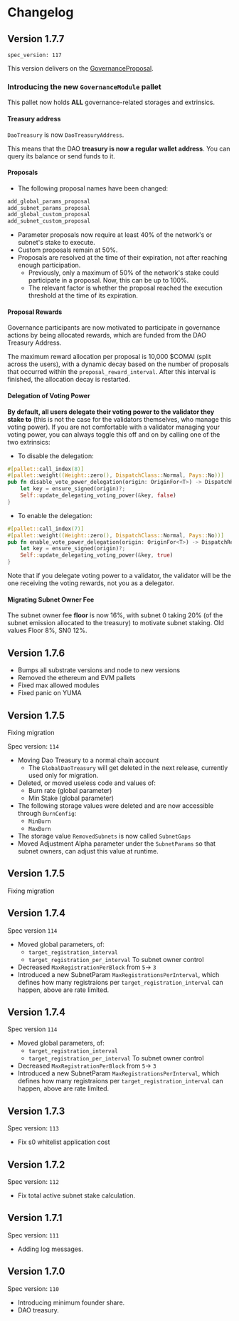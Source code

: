 # Changelog

## Version 1.7.7

`spec_version: 117`

This version delivers on the [GovernanceProposal](https://governance.communeai.org/proposal/4).

### Introducing the new `GovernanceModule` pallet

This pallet now holds **ALL** governance-related storages and extrinsics.

#### Treasury address

`DaoTreasury` is now `DaoTreasuryAddress`.

This means that the DAO **treasury is now a regular wallet address**. You can query its balance or send funds to it.

#### Proposals

- The following proposal names have been changed:

```txt
add_global_params_proposal
add_subnet_params_proposal
add_global_custom_proposal
add_subnet_custom_proposal
```

- Parameter proposals now require at least 40% of the network's or subnet's stake to execute.
- Custom proposals remain at 50%.
- Proposals are resolved at the time of their expiration, not after reaching enough participation.
  - Previously, only a maximum of 50% of the network's stake could participate in a proposal. Now, this can be up to 100%.
  - The relevant factor is whether the proposal reached the execution threshold at the time of its expiration.

#### Proposal Rewards

Governance participants are now motivated to participate in governance actions by being allocated rewards, which are funded from the DAO Treasury Address.

The maximum reward allocation per proposal is 10,000 $COMAI (split across the users), with a dynamic decay based on the number of proposals that occurred within the `proposal_reward_interval`. After this interval is finished, the allocation decay is restarted.

#### Delegation of Voting Power

**By default, all users delegate their voting power to the validator they stake to** (this is not the case for the validators themselves, who manage this voting power). If you are not comfortable with a validator managing your voting power, you can always toggle this off and on by calling one of the two extrinsics:

- To disable the delegation:

```rs
#[pallet::call_index(8)]
#[pallet::weight((Weight::zero(), DispatchClass::Normal, Pays::No))]
pub fn disable_vote_power_delegation(origin: OriginFor<T>) -> DispatchResult {
    let key = ensure_signed(origin)?;
    Self::update_delegating_voting_power(&key, false)
}
```

- To enable the delegation:

```rs
#[pallet::call_index(7)]
#[pallet::weight((Weight::zero(), DispatchClass::Normal, Pays::No))]
pub fn enable_vote_power_delegation(origin: OriginFor<T>) -> DispatchResult {
    let key = ensure_signed(origin)?;
    Self::update_delegating_voting_power(&key, true)
}
```

Note that if you delegate voting power to a validator, the validator will be the one receiving the voting rewards, not you as a delegator.

#### Migrating Subnet Owner Fee

The subnet owner fee **floor** is now 16%, with subnet 0 taking 20% (of the subnet emission allocated to the treasury) to motivate subnet staking.
Old values Floor 8%, SN0 12%.

## Version 1.7.6

- Bumps all substrate versions and node to new versions
- Removed the ethereum and EVM pallets
- Fixed max allowed modules
- Fixed panic on YUMA

## Version 1.7.5

Fixing migration

Spec version: `114`

- Moving Dao Treasury to a normal chain account
  - The `GlobalDaoTreasury` will get deleted in the next release,
  currently used only for migration.
- Deleted, or moved useless code and values of:
  - Burn rate (global parameter)
  - Min Stake (global parameter)
- The following storage values were deleted and are now accessible through `BurnConfig`:
  - `MinBurn`
  - `MaxBurn`
- The storage value `RemovedSubnets` is now called `SubnetGaps`
- Moved Adjustment Alpha parameter under the `SubnetParams` so that subnet owners,
can adjust this value at runtime.

## Version 1.7.5

Fixing migration

## Version 1.7.4

Spec version `114`

- Moved global parameters, of:
  - `target_registration_interval`
  - `target_registration_per_interval`
    To subnet owner control
- Decreased `MaxRegistrationPerBlock` from `5`-> `3`
- Introduced a new SubnetParam `MaxRegistrationsPerInterval`,
which defines how many registraions per `target_registration_interval` can happen,
above are rate limited.

## Version 1.7.4

Spec version `114`

- Moved global parameters, of:
  - `target_registration_interval`
  - `target_registration_per_interval`
    To subnet owner control
- Decreased `MaxRegistrationPerBlock` from `5`-> `3`
- Introduced a new SubnetParam `MaxRegistrationsPerInterval`,
which defines how many registraions per `target_registration_interval` can happen,
above are rate limited.

## Version 1.7.3

Spec version: `113`

- Fix s0 whitelist application cost

## Version 1.7.2

Spec version: `112`

- Fix total active subnet stake calculation.

## Version 1.7.1

Spec version: `111`

- Adding log messages.

## Version 1.7.0

Spec version: `110`

- Introducing minimum founder share.
- DAO treasury.
